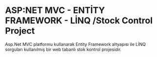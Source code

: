 # ASP:NET MVC - ENTİTY FRAMEWORK - LİNQ /Stock Control Project
Asp.Net MVC platformu kullanarak Entity Framework altyapısı ile LİNQ sorguları kullanılmış bir web tabanlı stok kontrol projesidir.
